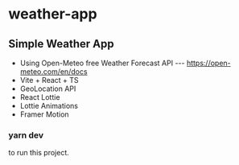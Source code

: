 # weather-app

## Simple Weather App

- Using Open-Meteo free Weather Forecast API --- https://open-meteo.com/en/docs
- Vite + React + TS
- GeoLocation API
- React Lottie
- Lottie Animations
- Framer Motion

### yarn dev

to run this project.
